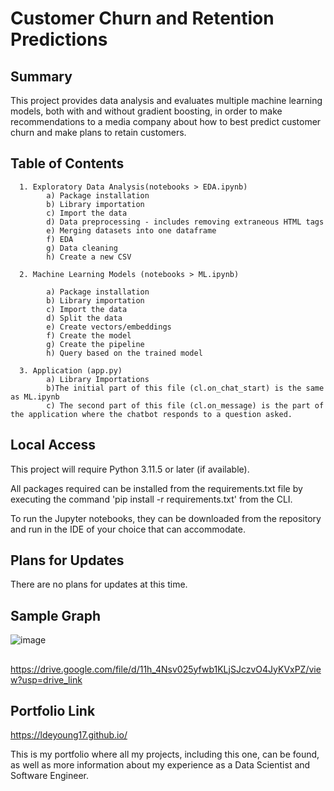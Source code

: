 # Customer Churn and Retention Predictions

<h2>Summary</h2>

This project provides data analysis and evaluates multiple machine learning models, both with and without gradient boosting, in order to make recommendations to a media company about how to best predict customer churn and make plans to retain customers.

<h2>Table of Contents</h2>

      1. Exploratory Data Analysis(notebooks > EDA.ipynb)
            a) Package installation
            b) Library importation
            c) Import the data
            d) Data preprocessing - includes removing extraneous HTML tags
            e) Merging datasets into one dataframe
            f) EDA
            g) Data cleaning
            h) Create a new CSV
      
      2. Machine Learning Models (notebooks > ML.ipynb)
            
            a) Package installation
            b) Library importation
            c) Import the data
            d) Split the data
            e) Create vectors/embeddings
            f) Create the model
            g) Create the pipeline
            h) Query based on the trained model

      3. Application (app.py)
            a) Library Importations
            b)The initial part of this file (cl.on_chat_start) is the same as ML.ipynb
            c) The second part of this file (cl.on_message) is the part of the application where the chatbot responds to a question asked.
      

<h2>Local Access</h2>

This project will require Python 3.11.5 or later (if available).

All packages required can be installed from the requirements.txt file by executing the command 'pip install -r requirements.txt' from the CLI.

To run the Jupyter notebooks, they can be downloaded from the repository and run in the IDE of your choice that can accommodate.


<h2>Plans for Updates</h2>

There are no plans for updates at this time.

<h2>Sample Graph</h2>

![image](https://github.com/LDeYoung17/interconnect/assets/70500225/080a65b8-66ee-4f80-8577-bca4e36df2e3)

<h2></h2>

https://drive.google.com/file/d/11h_4Nsv025yfwb1KLjSJczvO4JyKVxPZ/view?usp=drive_link

<h2>Portfolio Link</h2>

https://ldeyoung17.github.io/

This is my portfolio where all my projects, including this one, can be found, as well as more information about my experience as a Data Scientist and Software Engineer.


